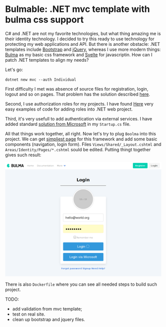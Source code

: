 # Bulmable: .NET mvc template with bulma css support

C# and .NET are not my favorite technologies, but what thing amazing me is their identity technology. I decided to try this ready to use technology for protecting my web applications and API. But there is another obstacle: .NET  templates include [Bootstrap](https://getbootstrap.com/docs/3.4/css/) and [jQuery](https://jquery.com/), whereas I use more modern things: [Bulma](https://bulma.io/) as my basic css framework and [Svelte](https://svelte.dev/) for javascriptin. How can I patch .NET templates to align my needs?

Let's go:

`dotnet new mvc --auth Individual`

First difficulty I met was absence of source files for registration, login, logout and so on pages. That problem has the solution described [here](https://docs.microsoft.com/en-us/aspnet/core/security/authentication/scaffold-identity?view=aspnetcore-3.1&tabs=visual-studio).

Second, I use authorization roles for my projects. I have found [Here](https://metanit.com/sharp/aspnet5/16.13.php) very easy examples of code for adding roles into .NET  web project.

Third, it's very usefull to add authentication via external services. I have added standard [solution from Microsoft](https://docs.microsoft.com/ru-ru/aspnet/core/security/authentication/social/microsoft-logins?view=aspnetcore-3.1) in my `Startup.cs` file.

All that things work together, all right. Now let's try to plug `Boolma` into this project. We can get [simpliest page](https://bulma.io/documentation/overview/start/) for this framework and add some basic components (navigation, login form). Files `Views/Shared/_Layout.cshtml` and `Areas/Identity/Pages/*.cshtml` sould be edited. Putting thingt together gives such result:

![.NET MVC + Boolma screenshot](img/screenshot.png)

There is also `Dockerfile` where you can see all needed steps to build such project.

TODO:

* add validation from mvc template;
* test on real site.
* clean up bootstrap and jquery files.


